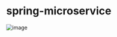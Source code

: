 # spring-microservice

![image](https://github.com/Jake-huen/spring-microservice/assets/57055730/791f0c0d-e1dd-4bbe-b208-c10284e933e7)

